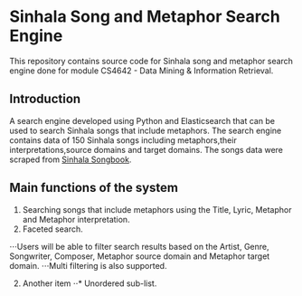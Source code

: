 # Sinhala Song and Metaphor Search Engine

This repository contains source code for Sinhala song and metaphor search engine done for module CS4642 - Data Mining & Information Retrieval.

## Introduction

A search engine developed using Python and Elasticsearch that can be used to search Sinhala songs that include metaphors. The search engine contains data of 150 Sinhala songs including metaphors,their interpretations,source domains and target domains. The songs data were scraped from [Sinhala Songbook](https://www.sinhalasongbook.com/).

## Main functions of the system

1. Searching songs that include metaphors using the Title, Lyric, Metaphor and Metaphor interpretation.
2. Faceted search.

⋅⋅⋅Users will be able to filter search results based on the Artist, Genre, Songwriter, Composer, Metaphor source domain and Metaphor target domain.
⋅⋅⋅Multi filtering is also supported.

2. Another item
⋅⋅* Unordered sub-list. 

